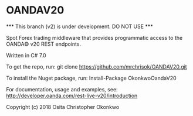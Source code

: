 # OANDAV20

*** This branch (v2) is under development. DO NOT USE ***

Spot Forex trading middleware that provides programmatic access to the OANDA© v20 REST endpoints.

Written in C# 7.0

To get the repo, run: git clone https://github.com/mrchrisok/OANDAV20.git

To install the Nuget package, run: Install-Package OkonkwoOandaV20

For documentation, usage and examples, see: http://developer.oanda.com/rest-live-v20/introduction


Copyright (c) 2018 Osita Christopher Okonkwo
